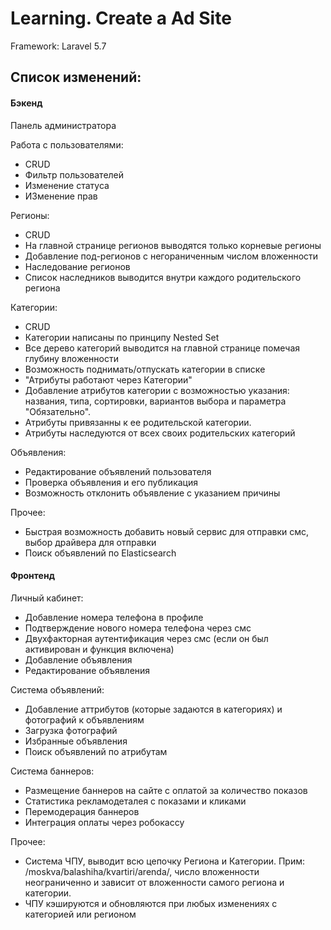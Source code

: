 # Learning. Create a Ad Site

Framework: Laravel 5.7

Список изменений:
-

#### Бэкенд

Панель администратора

Работа с пользователями:

- CRUD
- Фильтр пользователей
- Изменение статуса
- ИЗменение прав

Регионы:

- CRUD
- На главной странице регионов выводятся только корневые регионы
- Добавление под-регионов с негораниченным числом вложенности
- Наследование регионов
- Список наследников выводится внутри каждого родительского региона

Категории:

- CRUD
- Категории написаны по принципу Nested Set
- Все дерево категорий выводится на главной странице помечая глубину вложенности
- Возможность поднимать/отпускать категории в списке
- "Атрибуты работают через Категории"
- Добавление атрибутов категории с возможностью указания: названия, типа, сортировки, 
вариантов выбора и параметра "Обязательно".
- Атрибуты привязанны к ее родительской категории.
- Атрибуты наследуются от всех своих родительских категорий

Объявления:

- Редактирование объявлений пользователя
- Проверка объявления и его публикация
- Возможность отклонить объявление с указанием причины

Прочее:

- Быстрая возможность добавить новый сервис для отправки смс, выбор драйвера для отправки
- Поиск объявлений по Elasticsearch

#### Фронтенд

Личный кабинет:

- Добавление номера телефона в профиле
- Подтверждение нового номера телефона через смс
- Двухфакторная аутентификация через смс (если он был активирован и функция включена)
- Добавление объявления
- Редактирование объявления

Система объявлений:

- Добавление аттрибутов (которые задаются в категориях) и фотографий к объявлениям
- Загрузка фотографий
- Избранные объявления
- Поиск объявлений по атрибутам

Система баннеров:

- Размещение баннеров на сайте с оплатой за количество показов
- Статистика рекламодеталея с показами и кликами
- Перемодерация баннеров
- Интеграция оплаты через робокассу

Прочее:

- Система ЧПУ, выводит всю цепочку Региона и Категории. Прим: /moskva/balashiha/kvartiri/arenda/, число вложенности
 неограниченно и зависит от вложенности самого региона и категории.
- ЧПУ кэшируются и обновляются при любых изменениях с категорией или регионом 
 
